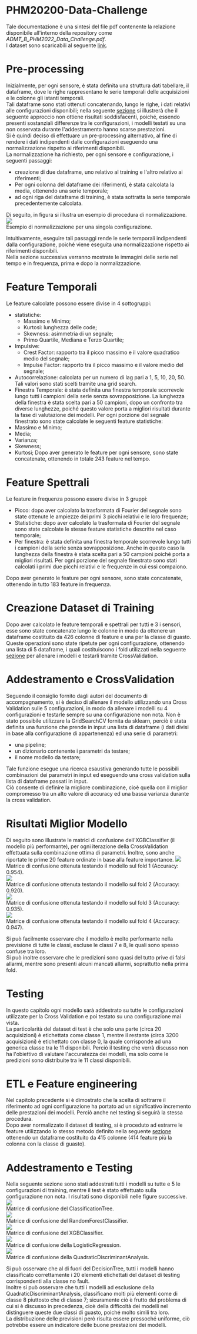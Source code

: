 # PHM20200-Data-Challenge
Tale documentazione è una sintesi del file pdf contenente la relazione disponibile all'interno della repository come *ADMT_B_PHM2022_Data_Challenge.pdf*.<br>
I dataset sono scaricabili al seguente <a href="">link</a>.

# Pre-processing
Inizialmente, per ogni sensore, è stata definita una struttura dati tabellare, il dataframe, dove le righe rappresentano le serie temporali delle acquisizioni e le colonne gli istanti temporali.<br>
Tali dataframe sono stati ottenuti concatenando, lungo le righe, i dati relativi alle configurazioni disponibili; nella seguente <a href="Addestramento e CrossValidation">sezione</a> si illustrerà che il seguente approccio non ottiene risultati soddisfacenti, poiché, essendo presenti sostanziali differenze tra le configurazioni, i modelli testati su una non osservata durante l'addestramento hanno scarse prestazioni.<br>
Si è quindi deciso di effettuare un pre-processing alternativo, al fine di rendere i dati indipendenti dalle configurazioni eseguendo una normalizzazione rispetto ai riferimenti disponibili.<br>
La normalizzazione ha richiesto, per ogni sensore e configurazione, i seguenti passaggi:
- creazione di due dataframe, uno relativo al training e l'altro relativo ai riferimenti;
- Per ogni colonna del dataframe dei riferimenti, è stata calcolata la media, ottenendo una serie temporale;
- ad ogni riga del dataframe di training, è stata sottratta la serie temporale precedentemente calcolata.

Di seguito, in figura si illustra un esempio di procedura di normalizzazione.
<img src="images/normalizzazione.png"><br>
Esempio di normalizzazione per una singola configurazione.<br>

Intuitivamente, eseguire tali passaggi rende le serie temporali indipendenti dalla configurazione, poiché viene eseguita una normalizzazione rispetto ai riferimenti disponibili. <br>
Nella sezione successiva verranno mostrate le immagini delle serie nel tempo e in frequenza, prima e dopo la normalizzazione.

# Feature Temporali
Le feature calcolate possono essere divise in 4 sottogruppi:
- statistiche: 
    - Massimo e Minimo;
    - Kurtosi: lunghezza delle code;
    - Skewness: asimmetria di un segnale;
    - Primo Quartile, Mediana e Terzo Quartile;
- Impulsive: 
    - Crest Factor: rapporto tra il picco massimo e il valore quadratico medio del segnale;
    - Impulse Factor: rapporto tra il picco massimo e il valore medio del segnale;
- Autocorrelazione: calcolata per un numero di lag pari a 1, 5, 10, 20, 50. Tali valori sono stati scelti tramite una grid search.
- Finestra Temporale: è stata definita una finestra temporale scorrevole lungo tutti i campioni della serie senza sovrapposizione. La lunghezza della finestra è stata scelta pari a 50 campioni, dopo un confronto tra diverse lunghezze, poiché questo valore porta a migliori risultati durante la fase di valutazione dei modelli.
Per ogni porzione del segnale finestrato sono state calcolate le seguenti feature statistiche:
- Massimo e Minimo;
- Media;
- Varianza;
- Skewness;
- Kurtosi;
Dopo aver generato le feature per ogni sensore, sono state concatenate, ottenendo in totale 243 feature nel tempo.

# Feature Spettrali
Le feature in frequenza possono essere divise in 3 gruppi:
- Picco: dopo aver calcolato la trasformata di Fourier del segnale sono state ottenute le ampiezze dei primi 3 picchi relativi e le loro frequenze;
- Statistiche: dopo aver calcolato la trasformata di Fourier del segnale sono state calcolate le stesse feature statistiche descritte nel caso temporale;
- Per finestra: è stata definita una finestra temporale scorrevole lungo tutti i campioni della serie senza sovrapposizione. Anche in questo caso la lunghezza della finestra è stata scelta pari a 50 campioni poiché porta a migliori risultati. Per ogni porzione del segnale finestrato sono stati calcolati i primi due picchi relativi e le frequenze in cui essi compaiono.

Dopo aver generato le feature per ogni sensore, sono state concatenate, ottenendo in tutto 183 feature in frequenza.

# Creazione Dataset di Training
Dopo aver calcolato le feature temporali e spettrali per tutti e 3 i sensori, esse sono state concatenate lungo le colonne in modo da ottenere un dataframe costituito da 426 colonne di feature e una per la classe di guasto.<br>
Queste operazioni sono state ripetute per ogni configurazione, ottenendo una lista di 5 dataframe, i quali costituiscono i fold utilizzati nella seguente <a href="Addestramento e CrossValidation">sezione</a> per allenare i modelli e testarli tramite CrossValidation. 

# Addestramento e CrossValidation

Seguendo il consiglio fornito dagli autori del documento di accompagnamento, si è deciso di allenare il modello utilizzando una Cross Validation sulle 5 configurazioni, in modo da allenare i modelli su 4 configurazioni e testarle sempre su una configurazione non nota.
Non è stato possibile utilizzare la GridSearchCV fornita da sklearn, perciò è stata definita una funzione che prende in input una lista di dataframe (i dati divisi in base alla configurazione di appartenenza) ed una serie di parametri:
- una pipeline;
- un dizionario contenente i parametri da testare;
- il nome modello da testare;

Tale funzione esegue una ricerca esaustiva generando tutte le possibili combinazioni dei parametri in input ed eseguendo una cross validation sulla lista di dataframe passati in input. 
<br>
Ciò consente di definire la migliore combinazione, cioè quella con il miglior compromesso tra un alto valore di accuracy ed una bassa varianza durante la cross validation.

# Risultati Miglior Modello
Di seguito sono illustrate le matrici di confusione dell'XGBClassifier (il modello più performante), per ogni iterazione della CrossValidation effettuata sulla combinazione ottima di parametri. Inoltre, sono anche riportate le prime 20 feature ordinate in base alla feature importance.
<img src="images/risultati/Matrici di confusione cross validation/Fold 1.png"><br>
Matrice di confusione ottenuta testando il modello sul fold 1 (Accuracy: 0.954).<br>
<img src="images/risultati/Matrici di confusione cross validation/Fold 2.png"><br>
Matrice di confusione ottenuta testando il modello sul fold 2 (Accuracy: 0.920).<br>
<img src="images/risultati/Matrici di confusione cross validation/Fold 3.png"><br>
Matrice di confusione ottenuta testando il modello sul fold 3 (Accuracy: 0.935).<br>
<img src="images/risultati/Matrici di confusione cross validation/Fold 4.png"><br>
Matrice di confusione ottenuta testando il modello sul fold 4 (Accuracy: 0.947).<br>

Si può facilmente osservare che il modello è molto performante nella previsione di tutte le classi, escluse le classi 7 e 8, le quali sono spesso confuse tra loro.<br>
Si può inoltre osservare che le predizioni sono quasi del tutto prive di falsi allarmi, mentre sono presenti alcuni mancati allarmi, soprattutto nella prima fold.  

# Testing
In questo capitolo ogni modello sarà addestrato su tutte le configurazioni utilizzate per la Cross Validation e poi testato su una configurazione mai vista.
<br>
La particolarità del dataset di test è che solo una parte (circa 20 acquisizioni) è etichettata come classe 1, mentre il restante (circa 3200 acquisizioni) è etichettato con classe 0, la quale corrisponde ad una generica classe tra le 11 disponibili. Perciò il testing che verrà discusso non ha l'obiettivo di valutare l'accuratezza dei modelli, ma solo come le predizioni sono distribuite tra le 11 classi disponibili.

# ETL e Feature engineering
Nel capitolo precedente si è dimostrato che la scelta di sottrarre il riferimento ad ogni configurazione ha portato ad un significativo incremento delle prestazioni dei modelli. Perciò anche nel testing si seguirà la stessa procedura.
<br>
Dopo aver normalizzato il dataset di testing, si è proceduto ad estrarre le feature utilizzando lo stesso metodo definito nella seguente <a href="Feature engineering">sezione</a> ottenendo un dataframe costituito da 415 colonne (414 feature più la colonna con la classe di guasto).

# Addestramento e Testing
Nella seguente sezione sono stati addestrati tutti i modelli su tutte e 5 le configurazioni di training, mentre il test è stato effettuato sulla configurazione non nota.
I risultati sono disponibili nelle figure successive. 
<img src="images/risultati/Matrici di confusione testing/tree.png"><br>
Matrice di confusione del ClassificationTree.<br>
<img src="/images/risultati/Matrici di confusione testing/RDF.png"><br>
Matrice di confusione del RandomForestClassifier.<br>
<img src="/images/risultati/Matrici di confusione testing/XGB.png"><br>
Matrice di confusione del XGBClassifier.<br>
<img src="/images/risultati/Matrici di confusione testing/LGR.png"><br>
Matrice di confusione della LogisticRegression.<br>
<img src="/risultati/Matrici di confusione testing/QDA.png"><br>
Matrice di confusione della QuadraticDiscriminantAnalysis.<br>

Si può osservare che al di fuori del DecisionTree, tutti i modelli hanno classificato correttamente i 20 elementi etichettati del dataset di testing corrispondenti alla classe no fault.
<br>
Inoltre si può osservare che tutti i modelli ad esclusione della QuadraticDiscriminantAnalysis, classificano molti più elementi come di classe 8 piuttosto che di classe 7; sicuramente ciò è frutto del problema di cui si è discusso in precedenza, cioè della difficoltà dei modelli nel distinguere queste due classi di guasto, poiché molto simili tra loro. 
<br>
La distribuzione delle previsioni però risulta essere pressoché uniforme, ciò potrebbe essere un indicatore delle buone prestazioni dei modelli.
